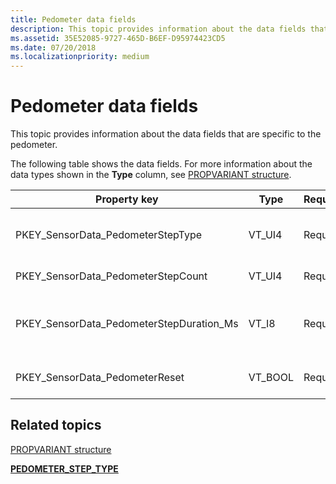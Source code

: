 ```yaml
---
title: Pedometer data fields
description: This topic provides information about the data fields that are specific to the pedometer.
ms.assetid: 35E52085-9727-465D-B6EF-D95974423CD5
ms.date: 07/20/2018
ms.localizationpriority: medium
---
```


# Pedometer data fields


This topic provides information about the data fields that are specific to the pedometer.

The following table shows the data fields. For more information about the data types shown in the **Type** column, see [PROPVARIANT structure](/windows/win32/api/propidlbase/ns-propidlbase-propvariant).

|Property key|Type|Required/Optional|Description|
|--|--|--|--|
|PKEY_SensorData_PedometerStepType|VT_UI4|Required|The step type, expressed as a [PEDOMETER_STEP_TYPE](/windows-hardware/drivers/ddi/sensorsdef/ne-sensorsdef-pedometer_step_type) value.|
|PKEY_SensorData_PedometerStepCount|VT_UI4|Required|The number of steps detected.|
|PKEY_SensorData_PedometerStepDuration_Ms|VT_I8|Required|The duration over which the pedometer counted steps. This value is expressed in milliseconds.|
|PKEY_SensorData_PedometerReset|VT_BOOL|Required|Indicates that the pedometer has been reset.|

 

## Related topics


[PROPVARIANT structure](/windows/win32/api/propidlbase/ns-propidlbase-propvariant)

[**PEDOMETER\_STEP\_TYPE**](/windows-hardware/drivers/ddi/sensorsdef/ne-sensorsdef-pedometer_step_type)

